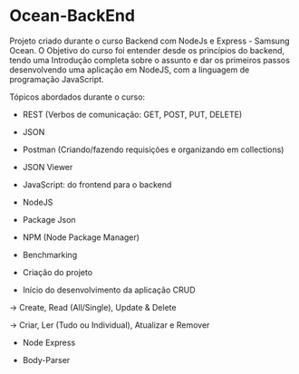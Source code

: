# Ocean-BackEnd

Projeto criado durante o curso Backend com NodeJs e Express - Samsung Ocean.
O Objetivo do curso foi entender desde os princípios do backend, tendo uma Introdução completa sobre o assunto e dar os primeiros passos desenvolvendo uma aplicação em NodeJS, com a linguagem de programação JavaScript.

Tópicos abordados durante o curso:

- REST (Verbos de comunicação: GET, POST, PUT, DELETE)

- JSON

- Postman (Criando/fazendo requisições e organizando em collections)

- JSON Viewer

- JavaScript: do frontend para o backend

- NodeJS

- Package Json

- NPM (Node Package Manager)

- Benchmarking

- Criação do projeto

- Início do desenvolvimento da aplicação CRUD

-> Create, Read (All/Single), Update & Delete

-> Criar, Ler (Tudo ou Individual), Atualizar e Remover

- Node Express

- Body-Parser
